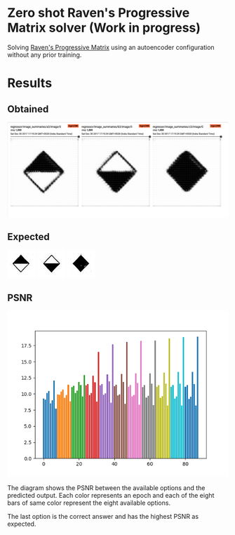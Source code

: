 # Zero shot Raven's Progressive Matrix solver (Work in progress)

Solving [Raven's Progressive Matrix](https://en.wikipedia.org/wiki/Raven%27s_Progressive_Matrices) using an autoencoder configuration without any prior training.

# Results

## Obtained
![](./imgs/1000_CNN_CNN.png)

## Expected
![](./data/sample0/a3.png)
![](./data/sample0/b3.png)
![](./data/sample0/o8.png)

## PSNR
![](./imgs/PSNR.png)

The diagram shows the PSNR between the available options and the predicted output. Each color represents an epoch and each of the eight bars of same color represent the eight available options.

 The last option is the correct answer and has the highest PSNR as expected.
